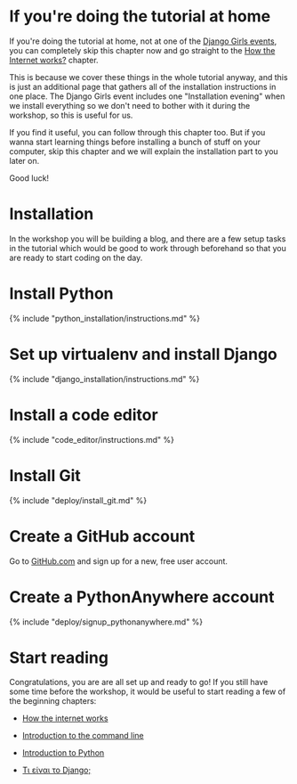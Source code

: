 # If you're doing the tutorial at home

If you're doing the tutorial at home, not at one of the [Django Girls events](http://djangogirls.org/events/), you can completely skip this chapter now and go straight to the [How the Internet works?](../how_the_internet_works/README.md) chapter.

This is because we cover these things in the whole tutorial anyway, and this is just an additional page that gathers all of the installation instructions in one place. The Django Girls event includes one "Installation evening" when we install everything so we don't need to bother with it during the workshop, so this is useful for us.

If you find it useful, you can follow through this chapter too. But if you wanna start learning things before installing a bunch of stuff on your computer, skip this chapter and we will explain the installation part to you later on.

Good luck!

# Installation

In the workshop you will be building a blog, and there are a few setup tasks in the tutorial which would be good to work through beforehand so that you are ready to start coding on the day.

# Install Python

{% include "python_installation/instructions.md" %}

# Set up virtualenv and install Django

{% include "django_installation/instructions.md" %}

# Install a code editor

{% include "code_editor/instructions.md" %}

# Install Git

{% include "deploy/install_git.md" %}

# Create a GitHub account

Go to [GitHub.com](http://www.github.com) and sign up for a new, free user account.

# Create a PythonAnywhere account

{% include "deploy/signup_pythonanywhere.md" %}

# Start reading

Congratulations, you are are all set up and ready to go! If you still have some time before the workshop, it would be useful to start reading a few of the beginning chapters:

  * [How the internet works](../how_the_internet_works/README.md)

  * [Introduction to the command line](../intro_to_command_line/README.md)

  * [Introduction to Python](../intro_to_command_line/README.md)

  * [Τι είναι το Django;](../django/README.md)